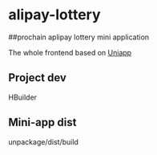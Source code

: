 # alipay-lottery
##prochain aplipay lottery mini application

The whole frontend based on [Uniapp](https://uniapp.dcloud.io/README)

## Project dev
HBuilder

## Mini-app dist
unpackage/dist/build


